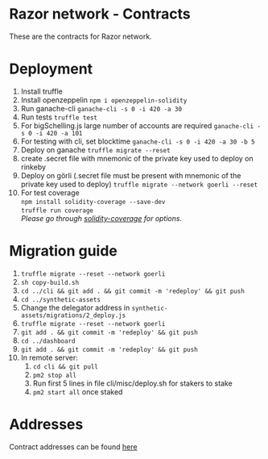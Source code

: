 # Razor network - Contracts

These are the contracts for Razor network.
# Deployment

1. Install truffle
2. Install openzeppelin
`npm i openzeppelin-solidity`
3. Run ganache-cli
`ganache-cli -s 0 -i 420 -a 30`
4. Run tests
`truffle test`
5. For bigSchelling.js large number of accounts are required
`ganache-cli -s 0 -i 420 -a 101`
6. For testing with cli, set blocktime
`ganache-cli -s 0 -i 420 -a 30 -b 5`
7. Deploy on ganache
`truffle migrate --reset`
8. create .secret file with mnemonic of the private key used to deploy on rinkeby
9. Deploy on görli (.secret file must be present with mnemonic of the private key used to deploy)
`truffle migrate --network goerli --reset`
10. For test coverage <br/>
`npm install solidity-coverage --save-dev` <br/>
`truffle run coverage` <br/>
_Please go through [solidity-coverage](https://github.com/sc-forks/solidity-coverage) for options._


# Migration guide
1. `truffle migrate --reset --network goerli`
2. `sh copy-build.sh`
3. `cd ../cli && git add . && git commit -m 'redeploy' && git push`
4. `cd ../synthetic-assets`
5. Change the delegator address in `synthetic-assets/migrations/2_deploy.js`
6. `truffle migrate --reset --network goerli`
7. `git add . && git commit -m 'redeploy' && git push`
8. `cd ../dashboard`
9. `git add . && git commit -m 'redeploy' && git push`
6. In remote server:
   1. `cd cli && git pull`
   2. `pm2 stop all`
   3. Run first 5 lines in file cli/misc/deploy.sh for stakers to stake
   4. `pm2 start all` once staked



# Addresses
Contract addresses can be found [here](ADDRESSES.md)

